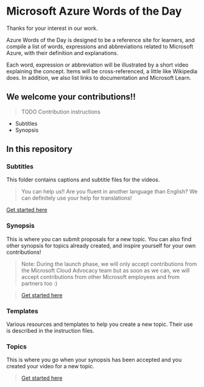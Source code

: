 # Microsoft Azure Words of the Day

Thanks for your interest in our work.

Azure Words of the Day is designed to be a reference site for learners, and compile a list of words, expressions and abbreviations related to Microsoft Azure, with their definition and explanations.

Each word, expression or abbreviation will be illustrated by a short video explaining the concept. Items will be cross-referenced, a little like Wikipedia does. In addition, we also list links to documentation and Microsoft Learn. 

## We welcome your contributions!!

> TODO Contribution instructions

- Subtitles
- Synopsis

## In this repository

### Subtitles

This folder contains captions and subtitle files for the videos.

> You can help us!! Are you fluent in another language than English? We can definitely use your help for translations! 

[Get started here](instructions/contributing-subtitles.md)

### Synopsis

This is where you can submit proposals for a new topic. You can also find other synopsis for topics already created, and inspire yourself for your own contributions!

> Note: During the launch phase, we will only accept contributions from the Microsoft Cloud Advocacy team but as soon as we can, we will accept contributions from other Microsoft employees and from partners too :)

> [Get started here](instructions/contributing-synopsis.md)

### Templates

Various resources and templates to help you create a new topic. Their use is described in the instruction files.

### Topics

This is where you go when your synopsis has been accepted and you created your video for a new topic. 

> [Get started here](instructions/contributing-topics.md)
